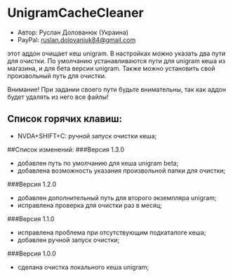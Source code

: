 # UnigramCacheCleaner

* Автор: Руслан Долованюк (Украина)
* PayPal: ruslan.dolovaniuk84@gmail.com

этот аддон очищает кеш unigram.
В настройках можно указать два пути для очистки.
По умолчанию устанавливаются пути для unigram кеша из магазина, и для бета версии unigram.
Также можно установить свой произвольный путь для очистки.

Внимание!
При задании своего пути будьте внимательны, так как аддон будет удалять из него все файлы!

## Список горячих клавиш:
* NVDA+SHIFT+C: ручной запуск очистки кеша;

##Список изменений:
###Версия 1.3.0
* добавлен путь по умолчанию для кеша unigram beta;
* добавлена возможность указания произвольной папки для очистки;

###Версия 1.2.0
* добавлен дополнительный путь для второго экземпляра unigram;
* исправлена проверка для очистки раз в месяц;

###Версия 1.1.0
* исправлена проблема при отсутствующим подкаталоге кеша;
* добавлен ручной запуск очистки;

###Версия 1.0.0
* сделана очистка локального кеша unigram;
